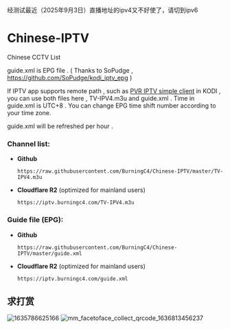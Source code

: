 经测试最近（2025年9月3日）直播地址的ipv4又不好使了，请切到ipv6


# Chinese-IPTV

Chinese CCTV List

   guide.xml is EPG file . ( Thanks to SoPudge , https://github.com/SoPudge/kodi_iptv_epg )

If IPTV app supports remote path , such as [PVR IPTV simple client](https://kodi.wiki/view/Add-on:PVR_IPTV_Simple_Client) in KODI , you can use both files here , TV-IPV4.m3u and guide.xml . Time in guide.xml is UTC+8 . You can change EPG time shift number according to your time zone.

guide.xml will be refreshed per hour .

### Channel list:
   * **Github**
      ```
      https://raw.githubusercontent.com/BurningC4/Chinese-IPTV/master/TV-IPV4.m3u
      ```
   * **Cloudflare R2** (optimized for mainland users) 
      ```
      https://iptv.burningc4.com/TV-IPV4.m3u
      ```
### Guide file (EPG):
   * **Github**
      ```
      https://raw.githubusercontent.com/BurningC4/Chinese-IPTV/master/guide.xml
      ```
   * **Cloudflare R2** (optimized for mainland users) 
      ```
      https://iptv.burningc4.com/guide.xml
      ```
## 求打赏
   ![1635786625166](https://user-images.githubusercontent.com/30040912/141647179-f4bc6848-96ed-4ada-8bdb-ae84e2de88ec.jpg)
   ![mm_facetoface_collect_qrcode_1636813456237](https://user-images.githubusercontent.com/30040912/141647389-b32ac5fc-5292-4338-a37b-2a5bca9ea278.png)
